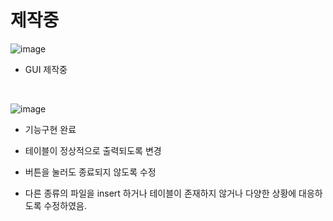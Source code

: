 # 제작중

![image](https://user-images.githubusercontent.com/110883172/205233869-1e34d822-de00-497f-93fb-7fe70b0f70d1.png)

- GUI 제작중

</br>

![image](https://user-images.githubusercontent.com/110883172/205330306-20bec522-31b8-4b09-8042-69e62385e14c.png)
</br>
- 기능구현 완료

- 테이블이 정상적으로 출력되도록 변경

- 버튼을 눌러도 종료되지 않도록 수정

- 다른 종류의 파일을 insert 하거나 테이블이 존재하지 않거나 다양한 상황에 대응하도록 수정하였음. 





